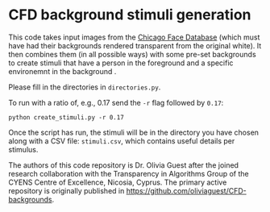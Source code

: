 # CFD background stimuli generation

This code takes input images from the [Chicago Face Database](https://chicagofaces.org/) (which must have had their backgrounds rendered transparent from the original white).
It then combines them (in all possible ways) with some pre-set backgrounds to create stimuli that have a person in the foreground and a specific environemnt in the background .


Please fill in the directories in `directories.py`.

To run with a ratio of, e.g., 0.17 send the `-r` flag followed by `0.17`:
```
python create_stimuli.py -r 0.17
```

Once the script has run, the stimuli will be in the directory you have chosen along with a CSV file: `stimuli.csv`, which contains useful details per stimulus. 


The authors of this code repository is Dr. Olivia Guest after the joined research collaboration with the Transparency in Algorithms Group of the CYENS Centre of Excellence, Nicosia, Cyprus. The primary active repository is originally published in https://github.com/oliviaguest/CFD-backgrounds.
